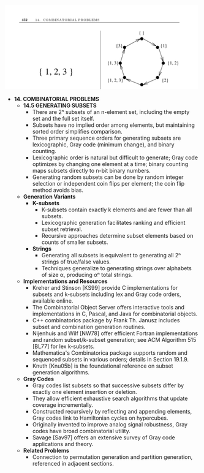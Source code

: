 ![ADM-ch14-combinatorials-subsets](ADM-ch14-combinatorials-subsets.best.png)

- **14. COMBINATORIAL PROBLEMS**
  - **14.5 GENERATING SUBSETS**
    - There are 2ⁿ subsets of an n-element set, including the empty set and the full set itself.  
    - Subsets have no implied order among elements, but maintaining sorted order simplifies comparison.  
    - Three primary sequence orders for generating subsets are lexicographic, Gray code (minimum change), and binary counting.  
    - Lexicographic order is natural but difficult to generate; Gray code optimizes by changing one element at a time; binary counting maps subsets directly to n-bit binary numbers.  
    - Generating random subsets can be done by random integer selection or independent coin flips per element; the coin flip method avoids bias.  
  - **Generation Variants**
    - **K-subsets**  
      - K-subsets contain exactly k elements and are fewer than all subsets.  
      - Lexicographic generation facilitates ranking and efficient subset retrieval.  
      - Recursive approaches determine subset elements based on counts of smaller subsets.  
    - **Strings**  
      - Generating all subsets is equivalent to generating all 2ⁿ strings of true/false values.  
      - Techniques generalize to generating strings over alphabets of size α, producing αⁿ total strings.  
  - **Implementations and Resources**
    - Kreher and Stinson [KS99] provide C implementations for subsets and k-subsets including lex and Gray code orders, available online.  
    - The Combinatorial Object Server offers interactive tools and implementations in C, Pascal, and Java for combinatorial objects.  
    - C++ combinatorics package by Frank Th. Janusz includes subset and combination generation routines.  
    - Nijenhuis and Wilf [NW78] offer efficient Fortran implementations and random subset/k-subset generation; see ACM Algorithm 515 [BL77] for lex k-subsets.  
    - Mathematica's Combinatorica package supports random and sequenced subsets in various orders; details in Section 19.1.9.  
    - Knuth [Knu05b] is the foundational reference on subset generation algorithms.  
  - **Gray Codes**
    - Gray codes list subsets so that successive subsets differ by exactly one element insertion or deletion.  
    - They allow efficient exhaustive search algorithms that update coverage incrementally.  
    - Constructed recursively by reflecting and appending elements, Gray codes link to Hamiltonian cycles on hypercubes.  
    - Originally invented to improve analog signal robustness, Gray codes have broad combinatorial utility.  
    - Savage [Sav97] offers an extensive survey of Gray code applications and theory.  
  - **Related Problems**
    - Connection to permutation generation and partition generation, referenced in adjacent sections.
